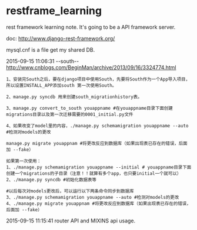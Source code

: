 # restframe_learning
rest framework learning note.
It's going to be a API framework server.

doc:
http://www.django-rest-framework.org/

mysql.cnf is a file get my shared DB.


2015-09-15 11:06:31   --south--   http://www.cnblogs.com/BeginMan/archive/2013/09/16/3324774.html

    1、安装完South之后，要在django项目中使用South，先要将South作为一个App导入项目，所以设置INSTALL_APP添加south 第一次使用South。

    2、manage.py syncdb 用来创建south_migrationhistory表。

    3、manage.py convert_to_south youappname #在youappname目录下面创建migrations目录以及第一次迁移需要的0001_initial.py文件

    4、如果改变了model里的内容，./manage.py schemamigration youappname --auto #检测对models的更改

    manage.py migrate youappnam #将更改反应到数据库（如果出现表已存在的错误，后面加 --fake）

    如果第一次使用：
    1、./manage.py schemamigration youappname --initial # youappname目录下面创建一个migrations的子目录（注意！！就算有多个app，也只要initial一个就可以）
    2、./manage.py syncdb #初始化数据表等

    #以后每次对models更改后，可以运行以下两条命令同步到数据库
    3、./manage.py schemamigration youappname --auto #检测对models的更改
    4、./manage.py migrate youappnam #将更改反应到数据库（如果出现表已存在的错误，后面加 --fake）

2015-09-15 11:15:41
    router API and MIXINS api usage.